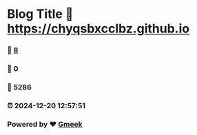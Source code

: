 # Blog Title :link: https://chyqsbxcclbz.github.io 
### :page_facing_up: [8](https://chyqsbxcclbz.github.io/tag.html) 
### :speech_balloon: 0 
### :hibiscus: 5286 
### :alarm_clock: 2024-12-20 12:57:51 
### Powered by :heart: [Gmeek](https://github.com/Meekdai/Gmeek)
